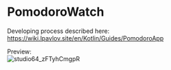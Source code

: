# PomodoroWatch
Developing process described here:   
https://wiki.lpavlov.site/en/Kotlin/Guides/PomodoroApp

Preview:  
![studio64_zFTyhCmgpR](https://github.com/Zefirrat/PomodoroWatch/assets/37443756/dfcd150f-b5d3-429b-a847-3b5473f0d1f8)
